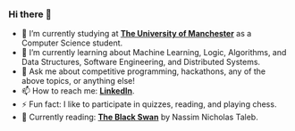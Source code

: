 ### Hi there 👋

<!--
**vinayuuuck/vinayuuuck** is a ✨ _special_ ✨ repository because its `README.md` (this file) appears on your GitHub profile.
-->

- 🔭 I’m currently studying at [**The University of Manchester**](https://www.manchester.ac.uk/) as a Computer Science student.
- 🌱 I’m currently learning about Machine Learning, Logic, Algorithms, and Data Structures, Software Engineering, and Distributed Systems.
- 💬 Ask me about competitive programming, hackathons, any of the above topics, or anything else!
- 📫 How to reach me: [**LinkedIn**](https://www.linkedin.com/in/vinayaksbhadoriya/).
- ⚡ Fun fact: I like to participate in quizzes, reading, and playing chess.
- 📖 Currently reading: [**The Black Swan**](https://en.wikipedia.org/wiki/The_Black_Swan:_The_Impact_of_the_Highly_Improbable) by Nassim Nicholas Taleb.

